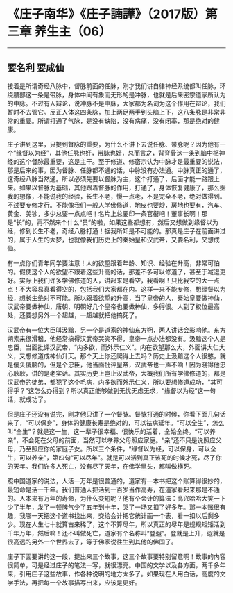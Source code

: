 # 《庄子南华》《庄子諵譁》（2017版）第三章 养生主（06）

------

## 要名利 要成仙

接着是所谓奇经八脉中，督脉前面的任脉，刚才我们讲自律神经系统都叫任脉，环绕腰部这一条是带脉，身体中间有象而无形的是冲脉，也就是后来密宗道家所认为的中脉。不过有人辩论，说冲脉不是中脉，大家都为名词为这个作用在辩论，我们暂时不去管它。反正人体这四条脉，加上两足两手到头脑上下，这八条脉是非常非常的重要。所谓打通了气脉，是没有缺陷，没有病痛，没有闭塞，那是绝对的健康。

庄子讲到这里，只提到督脉的重要，为什么不讲下去说任脉、带脉呢？因为他有一个“缘督以为经”，其他任脉也好，带脉也好，总而言之，背脊骨这一条到脑中枢神经的这个督脉最重要，这是主干。至于修道、修密宗认为中脉才是最重要的说法，那是后来的事，因为督脉、任脉都不通的话，中脉没有办法通。中脉真正的通了，这奇经八脉当然通。所以必须先要以督脉为主，这个打通了，后面才能一路跟上来。如果以督脉为基础，其他跟着督脉的作用，打通了，身体恢复健康了，那么据我的想像，不能说我的经验，长生不老，慢一点老，不是完全不老，绝对做得到。不过要专修才行。不能像我们一般人学佛修道，地皮也要炒，房地也要有，汽车、黄金、美钞，多少总要一点点吧！名片上总要印一条官衔吧！董事长啊！那是“长”的，再不然来个什么“员”的啦，如果这些都想有，然后又想做到缘督以为经，修到长生不老，奇经八脉打通！据我所知是不可能的。那真是庄子在前面讲过的，属于人生的大梦，也就像我们历史上的秦始皇和汉武帝，又要名利，又想成仙。

有一点你们青年同学要注意！人的欲望跟着年龄、知识、经验在升高，非常可怕的。假使这个人的欲望不跟着这些升高的话，那差不多可以修道了，甚至于减退更好。实际上我们许多学佛修道的人，讲起来是看空，我看啊！只比我空的大一点点！不大容易真看得空的，包括我们大家都在内。这样一来不能专修，想缘督以为经，想长生绝对不可能。所以跟着欲望的升高，当了皇帝的人，秦始皇要做神仙，汉武帝要做神仙，唐朝、明朝好几个皇帝也要做神仙，多得很。人到了权位最高处，还要想另外一个超越，一超越就把他搞死了。

汉武帝有一位大臣叫汲黯，另一个是道家的神仙东方朔，两人讲话会影响他。东方朔素来很滑稽，他经常搞得汉武帝哭笑不得，皇帝一点办法都没有。汲黯这个人是忠臣，当面批评汉武帝，“内多欲，而外示仁义”。内在欲望那么大，外面讲大仁大义，又想修道成神仙升天。那个天上你还爬得上去吗？历史上汲黯这个人很憨，就是傻头傻脑的，但是个忠臣，他当面批评皇帝，汉武帝也一声不响！因为晓得他忠心耿耿，讲的是老实话。其实历史上岂止汉武帝，大概我们所有学佛修道的，都是汉武帝的徒弟，都犯了这个毛病，内多欲而外示仁义，所以要想修道成功，“其可得乎？”这怎么办得到？所以真正能够做到无忧无虑无求，“缘督以为经”这一句话，就成功了。

但是庄子还没有说完，刚才他只讲了一个督脉。督脉打通的时候，你看下面几句话来了，“可以保身”，身体的健康长寿是绝对的，可以袪病延年。“可以全生”，怎么叫“全生”？就是这一生，这一辈子很幸福、很快乐的活着，全始全终。“可以养亲”，不会死在父母的前面，当然可以孝养父母照应家庭。“亲”还不只是说照应父母，乃至照应你的家庭子女。所以三个条件，“缘督以为经，可以保身，可以全生，可以养亲”，第四句“可以尽年”。就是可以活到真正该死的时候才死，尽了你的天年。我们许多人死亡，没有尽了天年，在佛学里头，都叫做横死。

照中国道家的说法，人活一万年是很普通的，道家有一本书把这个账算得很妙的，最短命是活一千年。我们普通人把活到一百岁当作高寿，在道家看起来那是不通的。人本来有万年的寿命，为什么变短呢？他有个会计的算法：高兴哈哈大笑一下少了半年，发了一顿脾气少了五年到十年，哭了一场又扣了好多年。那一本账很有趣，我哪一天把这个道书找出来，交给会计把它统计画一个表，看一扣以后剩多少。现在人生七十就算古来稀了，这个不算尽年，所以真正的尽年是规规矩矩活到千年万年，然后嘛！还不叫做死亡，道家有个名称叫“登遐”。登就是上升，遐就是很高远的另外一个世界去了，等于佛家说往生到其他的佛国了。

庄子下面要讲的这一段，提出来三个故事，这三个故事要特别留意啊！故事的内容很简单，可是经过庄子的笔法一写，就很漂亮。中国的文学以及各方面，两千多年来，引用庄子这些故事，作各种说明的地方太多了。如果现在人用白话，高度的文学手法，再把每一个故事描写出来，应该是更好。